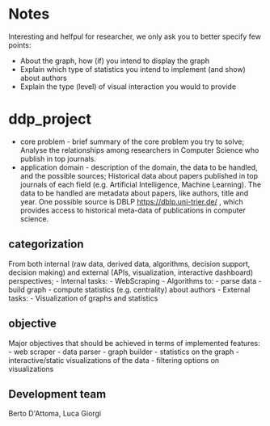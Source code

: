 # Notes

Interesting and helfpul for researcher, we only ask you to better specify few points:
* About the graph, how (if) you intend to display the graph
* Explain which type of statistics you intend to implement (and show) about authors
* Explain the type (level) of visual interaction you would to provide


# ddp_project

- core problem - brief summary of the core problem you try to solve;
Analyse the relationships among researchers in Computer Science who publish in top journals.
- application domain - description of the domain, the data to be handled, and the possible sources;
Historical data about papers published in top journals of each field (e.g. Artificial Intelligence, Machine Learning).
The data to be handled are metadata about papers, like authors, title and year. 
One possible source is DBLP https://dblp.uni-trier.de/ , which provides access to historical meta-data of publications in 
computer science.

## categorization
From both internal (raw data, derived data, algorithms, decision support, decision making) and external (APIs, visualization, interactive dashboard) perspectives;
    - Internal tasks:
        - WebScraping
        - Algorithms to: 
            - parse data
            - build graph
            - compute statistics (e.g. centrality) about authors
    - External tasks:
        - Visualization of graphs and statistics
        
## objective
Major objectives that should be achieved in terms of implemented features:
    - web scraper
    - data parser
    - graph builder
    - statistics on the graph
    - interactive/static visualizations of the data
    - filtering options on visualizations    


## Development team
Berto D'Attoma, Luca Giorgi
